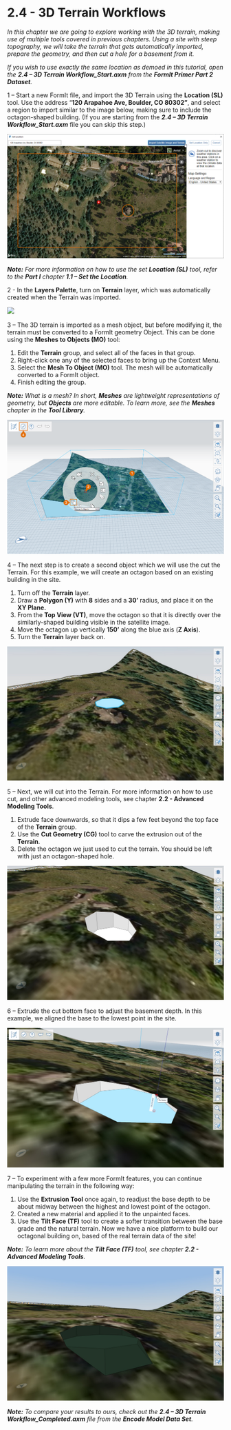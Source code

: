 # 2.4 - 3D Terrain Workflows

_In this chapter we are going to explore working with the 3D terrain, making use of multiple tools covered in previous chapters. Using a site with steep topography, we will take the terrain that gets automatically imported, prepare the geometry, and then cut a hole for a basement from it._

_If you wish to use exactly the same location as demoed in this tutorial, open the_ _**2.4 – 3D Terrain Workflow\_Start.axm**_ _from the_ _**FormIt Primer Part 2 Dataset**._

1 – Start a new FormIt file, and import the 3D Terrain using the **Location (SL)** tool. Use the address “**120 Arapahoe Ave, Boulder, CO 80302”**, and select a region to import similar to the image below, making sure to include the octagon-shaped building. (If you are starting from the _**2.4 – 3D Terrain Workflow\_Start.axm**_ file you can skip this step.)

![](<../../.gitbook/assets/0 (10).png>)

_**Note:**_ _For more information on how to use the set_ _**Location (SL)**_ _tool, refer to the **Part I** chapter **1.1 – Set the Location**._

2 - In the **Layers Palette**, turn on **Terrain** layer, which was automatically created when the Terrain was imported.

![](<../../.gitbook/assets/1\_terrain-layer\_annotated (1).png>)

3 – The 3D terrain is imported as a mesh object, but before modifying it, the terrain must be converted to a FormIt geometry Object. This can be done using the **Meshes to Objects (MO)** tool:

1. Edit the **Terrain** group, and select all of the faces in that group.
2. Right-click one any of the selected faces to bring up the Context Menu.
3. Select the **Mesh To Object (MO)** tool. The mesh will be automatically converted to a FormIt object.
4. Finish editing the group.

_**Note:**_ _What is a mesh? In short,_ _**Meshes**_ _are lightweight representations of geometry, but_ _**Objects**_ _are more editable. To learn more, see the_ _**Meshes**_ _chapter in the_ _**Tool Library**._

![](<../../.gitbook/assets/2 (14).png>)

4 – The next step is to create a second object which we will use the cut the Terrain. For this example, we will create an octagon based on an existing building in the site.

1. Turn off the **Terrain** layer.
2. Draw a **Polygon (Y)** with **8** sides and a **30’** radius, and place it on the **XY Plane.**
3. From the **Top View (VT)**, move the octagon so that it is directly over the similarly-shaped building visible in the satellite image.
4. Move the octagon up vertically **150’** along the blue axis (**Z Axis**).
5. Turn the **Terrain** layer back on.

![](../../.gitbook/assets/3.jpeg)

5 – Next, we will cut into the Terrain. For more information on how to use cut, and other advanced modeling tools, see chapter **2.2 - Advanced Modeling Tools**.

1. Extrude face downwards, so that it dips a few feet beyond the top face of the **Terrain** group.
2. Use the **Cut Geometry (CG)** tool to carve the extrusion out of the **Terrain**.
3. Delete the octagon we just used to cut the terrain. You should be left with just an octagon-shaped hole.

![](<../../.gitbook/assets/4 (1).jpeg>)

6 – Extrude the cut bottom face to adjust the basement depth. In this example, we aligned the base to the lowest point in the site.

![](../../.gitbook/assets/5.jpeg)

7 – To experiment with a few more FormIt features, you can continue manipulating the terrain in the following way:

1. Use the **Extrusion Tool** once again, to readjust the base depth to be about midway between the highest and lowest point of the octagon.
2. Created a new material and applied it to the unpainted faces.
3. Use the **Tilt Face (TF)** tool to create a softer transition between the base grade and the natural terrain. Now we have a nice platform to build our octagonal building on, based of the real terrain data of the site!

_**Note:**_ _To learn more about the_ _**Tilt Face (TF)**_ _tool, see chapter_ _**2.2 - Advanced Modeling Tools**._

![](../../.gitbook/assets/6.jpeg)

_**Note:**_ _To compare your results to ours, check out the_ _**2.4 – 3D Terrain Workflow\_Completed.axm**_ _file from the_ _**Encode Model Data Set**._
